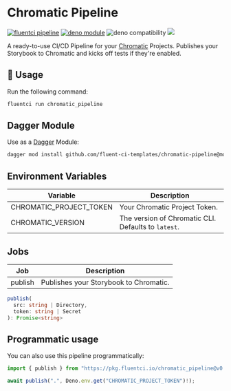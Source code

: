 # Chromatic Pipeline

[![fluentci pipeline](https://img.shields.io/badge/dynamic/json?label=pkg.fluentci.io&labelColor=%23000&color=%23460cf1&url=https%3A%2F%2Fapi.fluentci.io%2Fv1%2Fpipeline%2Fchromatic_pipeline&query=%24.version)](https://pkg.fluentci.io/chromatic_pipeline)
[![deno module](https://shield.deno.dev/x/chromatic_pipeline)](https://deno.land/x/chromatic_pipeline)
![deno compatibility](https://shield.deno.dev/deno/^1.37)
[![](https://img.shields.io/codecov/c/gh/fluent-ci-templates/chromatic-pipeline)](https://codecov.io/gh/fluent-ci-templates/chromatic-pipeline)

A ready-to-use CI/CD Pipeline for your [Chromatic](https://chromatic.com/) Projects. Publishes your Storybook to Chromatic and kicks off tests if they're enabled.

## 🚀 Usage

Run the following command:

```bash
fluentci run chromatic_pipeline
```

## Dagger Module

Use as a [Dagger](https://dagger.io) Module:

```bash
dagger mod install github.com/fluent-ci-templates/chromatic-pipeline@mod
```

## Environment Variables

| Variable                | Description                                         |
|-------------------------|-----------------------------------------------------|
| CHROMATIC_PROJECT_TOKEN | Your Chromatic Project Token.                       |
| CHROMATIC_VERSION       | The version of Chromatic CLI. Defaults to `latest`. |

## Jobs

| Job     | Description                            |
|---------|----------------------------------------|
| publish | Publishes your Storybook to Chromatic. |

```typescript
publish(
  src: string | Directory,
  token: string | Secret
): Promise<string>
```

## Programmatic usage

You can also use this pipeline programmatically:

```typescript
import { publish } from "https://pkg.fluentci.io/chromatic_pipeline@v0.9.3/mod.ts";

await publish(".", Deno.env.get("CHROMATIC_PROJECT_TOKEN")!);

```
